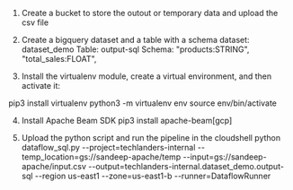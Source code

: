 1. Create a bucket to store the outout or temporary data and upload the csv file

2. Create a bigquery dataset and a table with a schema
   dataset: dataset_demo
   Table: output-sql
   Schema: "products:STRING", "total_sales:FLOAT",

3. Install the virtualenv module, create a virtual environment, and then activate it:

pip3 install virtualenv 
python3 -m virtualenv env 
source env/bin/activate

4. Install Apache Beam SDK
   pip3 install apache-beam[gcp]

5. Upload the python script and run the pipeline in the cloudshell python dataflow_sql.py
--project=techlanders-internal
--temp_location=gs://sandeep-apache/temp
--input=gs://sandeep-apache/input.csv
--output=techlanders-internal.dataset_demo.output-sql
--region us-east1
--zone=us-east1-b
--runner=DataflowRunner
